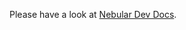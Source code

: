 Please have a look at [Nebular Dev Docs](https://github.com/akveo/nebular/blob/master/DEV_DOCS.md).
